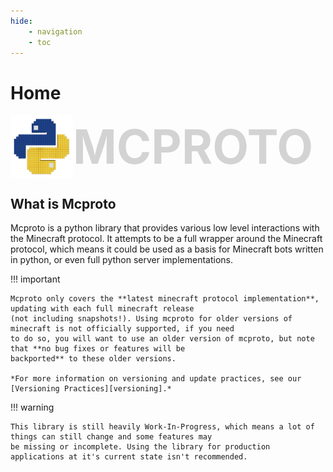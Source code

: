 ```yaml
---
hide:
    - navigation
    - toc
---
```


# Home

<style>
    /*
     * Use a smaller max-width (since we don't have toc nor navigation sidebars, the content expands a lot, beyond
     * certain point, this starts to look kinda bad, set a smaller max width to handle this)
     */
    .md-grid {
        max-width: 1300px;
    }

    /* Hide the h1 title */
    .md-typeset h1,
    .md-content__button {
        display: none;
    }
</style>

<div style="display: flex; align-items: center; font-size: 75px; font-weight: bold; color: lightgray;">
    <img src="./assets/py-mine_logo.png" width=100 alt="Logo">
    MCPROTO
</div>

## What is Mcproto

Mcproto is a python library that provides various low level interactions with the Minecraft protocol. It attempts to be
a full wrapper around the Minecraft protocol, which means it could be used as a basis for Minecraft bots written in
python, or even full python server implementations.

!!! important

    Mcproto only covers the **latest minecraft protocol implementation**, updating with each full minecraft release
    (not including snapshots!). Using mcproto for older versions of minecraft is not officially supported, if you need
    to do so, you will want to use an older version of mcproto, but note that **no bug fixes or features will be
    backported** to these older versions.

    *For more information on versioning and update practices, see our [Versioning Practices][versioning].*

!!! warning

    This library is still heavily Work-In-Progress, which means a lot of things can still change and some features may
    be missing or incomplete. Using the library for production applications at it's current state isn't recommended.

[versioning]: meta/versioning.md
